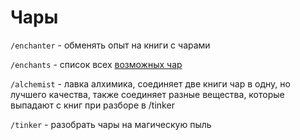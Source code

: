 # Чары

`/enchanter` - обменять опыт на книги с чарами&#x20;

`/enchants` - список всех [возможных чар](broken-reference)&#x20;

`/alchemist` - лавка алхимика, соединяет две книги чар в одну, но лучшего качества, также соединяет разные вещества, которые выпадают с книг при разборе в /tinker&#x20;

`/tinker` - разобрать чары на магическую пыль
